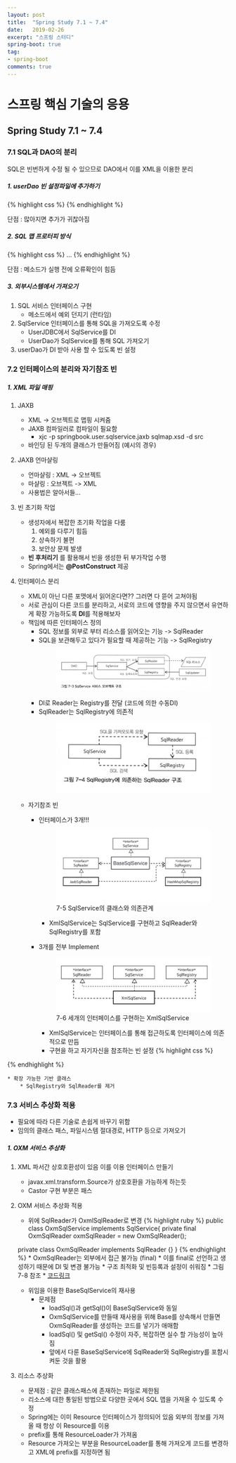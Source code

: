 ```yaml
---
layout: post
title:  "Spring Study 7.1 ~ 7.4"
date:   2019-02-26
excerpt: "스프링 스터디"
spring-boot: true
tag:
- spring-boot
comments: true
---
```



# 스프링 핵심 기술의 응용
## Spring Study 7.1 ~ 7.4

### 7.1 SQL과 DAO의 분리
SQL은 빈번하게 수정 될 수 있으므로 DAO에서 이를 XML을 이용한 분리

##### 1. userDao 빈 설정파일에 추가하기
{% highlight css %}
<property name = "dataSource" ref="dataSource" />
<property name = "sqlAdd" value="insert into users..." />
{% endhighlight %}

단점 : 많아지면 추가가 귀찮아짐

##### 2. SQL 맵 프로터피 방식
{% highlight css %}
<bean id="userDao" class="springbook.user.dao.UserDaoJdbc"><property name = "dataSource" ref="dataSource" />
	<property name = "sqlMap">
		<map>
    		<entry key ="add" value="insert into users..." />
        	<entry key ="get" value="select * from users..." />
        ...
    	</map>
    </property>
</bean>
{% endhighlight %}

단점 : 메소드가 실행 전에 오류확인이 힘듬

##### 3. 외부시스템에서 가져오기
1. SQL 서비스 인터페이스 구현
	* 메소드에서 예외 던지기 (런타임)
2. SqlService 인터페이스를 통해 SQL을 가져오도록 수정
	* UserJDBC에서 SqlService를 DI
	* UserDao가 SqlService를 통해 SQL 가져오기
3. userDao가 DI 받아 사용 할 수 있도록 빈 설정

### 7.2 인터페이스의 분리와 자기참조 빈
##### 1. XML 파일 매핑
1. JAXB
	* XML -> 오브젝트로 맵핑 시켜줌
	* JAXB 컴파일러로 컴파일이 필요함
		* xjc -p springbook.user.sqlservice.jaxb sqlmap.xsd -d src
	* 바인딩 된 두개의 클래스가 만들어짐 (예시의 경우)
2. JAXB 언마샬링
	* 언마샬링 : XML -> 오브젝트
	* 마샬링 : 오브젝트 -> XML
	* 사용법은 알아서들...
3. 빈 초기화 작업
	* 생성자에서 복잡한 초기화 작업을 다룸
		1. 예외를 다루기 힘듬
		2. 상속하기 불편
		3. 보안상 문제 발생
	* **빈 후처리기** 를 활용해서 빈을 생성한 뒤 부가작업 수행
	* Spring에서는 **@PostConstruct** 제공

4. 인터페이스 분리
	* XML이 아닌 다른 포맷에서 읽어온다면?? 그러면 다 뜯어 고쳐야됨
	* 서로 관심이 다른 코드를 분리하고, 서로의 코드에 영향을 주지 않으면서 유연하게 확장 가능하도록 **DI**를 적용해보자
	* 책임에 따른 인터페이스 정의
		* SQL 정보를 외부로 부터 리소스를 읽어오는 기능 -> SqlReader
		* SQL을 보관해두고 있다가 필요할 때 제공하는 기능 -> SqlRegistry
            <figure class="half">
                <a href="../assets/img/spring7-3.png"><img src="../assets/img/spring7-3.png"></a>
            </figure>
		* DI로 Reader는 Registry를 전달 (코드에 의한 수동DI)
		* SqlReader는 SqlRegistry에 의존적
            <figure class="half">
                <a href="../assets/img/spring7-4.png"><img src="../assets/img/spring7-4.png"></a>
            </figure>
	* 자기참조 빈
		* 인터페이스가 3개!!!
            <figure class="half">
                <a href="../assets/img/spring7-5.PNG"><img src="../assets/img/spring7-5.PNG"></a>
            	<figcaption>7-5 SqlService의 클래스와 의존관계</figcaption>
            </figure>

            * XmlSqlService는 SqlService를 구현하고 SqlReader와 SqlRegistry를 포함

		* 3개를 전부 Implement
            <figure class="half">
                <a href="../assets/img/spring7-6.PNG"><img src="../assets/img/spring7-6.PNG"></a>
            	<figcaption>7-6 세개의 인터페이스를 구현하는 XmlSqlService</figcaption>
            </figure>

            * XmlSqlService는 인터페이스를 통해 접근하도록 인터페이스에 의존적으로 만듬
            * 구현을 하고 자기자신을 참조하는 빈 설정
{% highlight css %}
<property name = "sqlReader" ref="sqlService" />
<property name = "sqlRegistry" value="sqlService" />
{% endhighlight %}

	* 확장 가능한 기반 클래스
		* SqlRegistry와 SqlReader를 제거


### 7.3 서비스 추상화 적용
* 필요에 따라 다른 기술로 손쉽게 바꾸기 위함
* 임의의 클래스 패스, 파일시스템 절대경로, HTTP 등으로 가져오기

##### 1. OXM 서비스 추상화
1. XML 파서간 상호호환성이 있음 이를 이용 인터페이스 만들기
	* javax.xml.transform.Source가 상호호환을 가능하게 하는듯
	* Castor 구현 부분은 패스

2. OXM 서비스 추상화 적용
	* 위에 SqlReader가 OxmlSqlReader로 변경
{% highlight ruby %}
public class OxmSqlService implements SqlService{
	private final OxmSqlReader oxmSqlReader = new OxmSqlReader();

	private class OxmSqlReader implements SqlReader {}
}
{% endhighlight %}
    	* OxmSqlReader는 외부에서 접근 불가능 (final)
    	* 이를 final로 선언하고 생성하기 때문에 DI 및 변경 불가능
    	* 구조 최적화 및 빈등록과 설정이 쉬워짐
    	* 그림 7-8 참조
    	* [코드링크](https://github.com/kenu/tobyspring31/blob/master/v1chap07/src/springbook/user/sqlservice/OxmSqlService.java)

	* 위임을 이용한 BaseSqlService의 재사용
    	* 문제점
        	* loadSql()과 getSql()이 BaseSqlService와 동일
            * OxmSqlService를 만들때 재사용을 위해 Base를 상속해서 만들면 OxmSqlReader를 생성하는 코드를 넣기가 애매함
            * loadSql() 및 getSql() 수정이 자주, 복잡하면 실수 할 가능성이 높아짐
            * 앞에서 다룬 BaseSqlService에 SqlReader와 SqlRegistry를 포함시켜둔 것을 활용

3. 리소스 추상화
	* 문제점 : 같은 클래스패스에 존재하는 파일로 제한됨
	* 리소스에 대한 통일된 방법으로 다양한 곳에서 SQL 맵을 가져올 수 있도록 수정
	* Spring에는 이미 Resource 인터페이스가 정의되어 있음 외부의 정보를 가져올 때 항상 이 Resource를 이용
	* prefix를 통해 ResourceLoader가 가져옴
	* Resource 가져오는 부분을 ResourceLoader를 통해 가져오게 코드를 변경하고 XML에 prefix를 지정하면 됨




